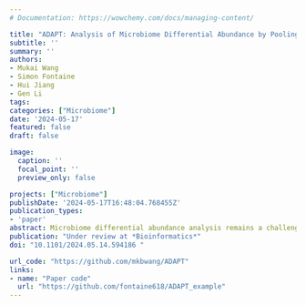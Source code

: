 ```yaml
---
# Documentation: https://wowchemy.com/docs/managing-content/

title: "ADAPT: Analysis of Microbiome Differential Abundance by Pooling Tobit Models"
subtitle: ''
summary: ''
authors:
- Mukai Wang
- Simon Fontaine
- Hui Jiang
- Gen Li
tags:
categories: ["Microbiome"]
date: '2024-05-17'
featured: false
draft: false

image:
  caption: ''
  focal_point: ''
  preview_only: false

projects: ["Microbiome"]
publishDate: '2024-05-17T16:48:04.768455Z'
publication_types:
- 'paper'
abstract: Microbiome differential abundance analysis remains a challenging problem despite multiple methods proposed in the literature. The excessive zeros and compositionality of metagenomics data are two main challenges for differential abundance analysis. We propose a novel method called “analysis of differential abundance by pooling Tobit models” (ADAPT) to overcome these two challenges. ADAPT uniquely treats zero counts as left-censored observations to facilitate computation and enhance interpretation. ADAPT also encompasses a theoretically justified way of selecting non-differentially abundant microbiome taxa as a reference for hypothesis testing. We generate synthetic data using independent simulation frameworks to show that ADAPT has more consistent false discovery rate control and higher statistical power than competitors. We use ADAPT to analyze 16S rRNA sequencing of saliva samples and shotgun metagenomics sequencing of plaque samples collected from infants in the COHRA2 study. The results provide novel insights into the association between the oral microbiome and early childhood dental caries.
publication: "Under review at *Bioinformatics*"
doi: "10.1101/2024.05.14.594186 "

url_code: "https://github.com/mkbwang/ADAPT"
links: 
- name: "Paper code"
  url: "https://github.com/fontaine618/ADAPT_example"
---
```


